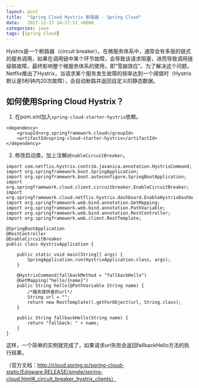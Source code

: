```yaml
---
layout: post
title:  "Spring Cloud Hystrix 断路器 - Spring Cloud"
date:   2017-12-27 14:27:51 +0800
categories: java
tags: [Spring Cloud]
---
```


Hystrix是一个断路器（circuit breaker）。在微服务体系中，通常会有多层的链式的服务调用，如果在调用链中某个环节故障，会导致该请求阻塞，进而导致调用链级联故障，最终影响整个微服务体系的使用，即“雪崩效应”。为了解决这个问题，Netflix推出了Hystrix，当请求某个服务发生故障的频率达到一个阈值时（Hystrix默认是5秒钟内20次故障），会自动断路并返回自定义的静态数据。

## 如何使用Spring Cloud Hystrix？

1. 在pom.xml加入<code>spring-cloud-starter-hystrix</code>依赖。

```
<dependency>
	<groupId>org.springframework.cloud</groupId>
	<artifactId>spring-cloud-starter-hystrix</artifactId>
</dependency>
```

2. 修改启动类，加上注解<code>@EnableCircuitBreaker</code>。

```
import com.netflix.hystrix.contrib.javanica.annotation.HystrixCommand;
import org.springframework.boot.SpringApplication;
import org.springframework.boot.autoconfigure.SpringBootApplication;
import org.springframework.cloud.client.circuitbreaker.EnableCircuitBreaker;
import org.springframework.cloud.netflix.hystrix.dashboard.EnableHystrixDashboard;
import org.springframework.web.bind.annotation.GetMapping;
import org.springframework.web.bind.annotation.PathVariable;
import org.springframework.web.bind.annotation.RestController;
import org.springframework.web.client.RestTemplate;

@SpringBootApplication
@RestController
@EnableCircuitBreaker
public class HystrixApplication {

	public static void main(String[] args) {
		SpringApplication.run(HystrixApplication.class, args);
	}

	@HystrixCommand(fallbackMethod = "fallbackHello")
	@GetMapping("hello/{name}")
    public String hello(@PathVariable String name) {
	    /*服务提供者的url*/
	    String url = "";
	    return new RestTemplate().getForObject(url, String.class);
    }

    public String fallbackHello(String name) {
	    return "fallback: " + name;
    }
}
```

这样，一个简单的实例就完成了，如果请求url失败会返回fallbackHello方法的执行结果。

（官方文档：http://cloud.spring.io/spring-cloud-static/Edgware.RELEASE/single/spring-cloud.html#_circuit_breaker_hystrix_clients）
